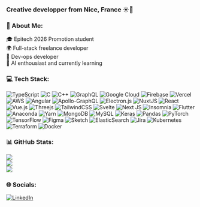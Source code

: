 ### Creative developper from Nice, France ☀️🥐
### 💫 About Me:
🎓 Epitech 2026 Promotion student<br>🌍 Full-stack freelance developer<br>🐳 Dev-ops developer<br>🤖 AI enthousiast and currently learning

### 💻 Tech Stack:
![TypeScript](https://img.shields.io/badge/typescript-%23007ACC.svg?style=flat-square&logo=typescript&logoColor=white) ![C](https://img.shields.io/badge/c-%2300599C.svg?style=flat-square&logo=c&logoColor=white) ![C++](https://img.shields.io/badge/c++-%2300599C.svg?style=flat-square&logo=c%2B%2B&logoColor=white) ![GraphQL](https://img.shields.io/badge/-GraphQL-E10098?style=flat-square&logo=graphql&logoColor=white) ![Google Cloud](https://img.shields.io/badge/Google%20Cloud-%234285F4.svg?style=flat-square&logo=google-cloud&logoColor=white) ![Firebase](https://img.shields.io/badge/firebase-%23039BE5.svg?style=flat-square&logo=firebase) ![Vercel](https://img.shields.io/badge/vercel-%23000000.svg?style=flat-square&logo=vercel&logoColor=white) ![AWS](https://img.shields.io/badge/AWS-%23FF9900.svg?style=flat-square&logo=amazon-aws&logoColor=white) ![Angular](https://img.shields.io/badge/angular-%23DD0031.svg?style=flat-square&logo=angular&logoColor=white) ![Apollo-GraphQL](https://img.shields.io/badge/-ApolloGraphQL-311C87?style=flat-square&logo=apollo-graphql) ![Electron.js](https://img.shields.io/badge/Electron-191970?style=flat-square&logo=Electron&logoColor=white) ![NuxtJS](https://img.shields.io/badge/Nuxt-black?style=flat-square&logo=nuxt.js&logoColor=white) ![React](https://img.shields.io/badge/react-%2320232a.svg?style=flat-square&logo=react&logoColor=%2361DAFB) ![Vue.js](https://img.shields.io/badge/vuejs-%2335495e.svg?style=flat-square&logo=vuedotjs&logoColor=%234FC08D) ![Threejs](https://img.shields.io/badge/threejs-black?style=flat-square&logo=three.js&logoColor=white) ![TailwindCSS](https://img.shields.io/badge/tailwindcss-%2338B2AC.svg?style=flat-square&logo=tailwind-css&logoColor=white) ![Svelte](https://img.shields.io/badge/svelte-%23f1413d.svg?style=flat-square&logo=svelte&logoColor=white) ![Next JS](https://img.shields.io/badge/Next-black?style=flat-square&logo=next.js&logoColor=white) ![Insomnia](https://img.shields.io/badge/Insomnia-black?style=flat-square&logo=insomnia&logoColor=5849BE) ![Flutter](https://img.shields.io/badge/Flutter-%2302569B.svg?style=flat-square&logo=Flutter&logoColor=white) ![Anaconda](https://img.shields.io/badge/Anaconda-%2344A833.svg?style=flat-square&logo=anaconda&logoColor=white) ![Yarn](https://img.shields.io/badge/yarn-%232C8EBB.svg?style=flat-square&logo=yarn&logoColor=white) ![MongoDB](https://img.shields.io/badge/MongoDB-%234ea94b.svg?style=flat-square&logo=mongodb&logoColor=white) ![MySQL](https://img.shields.io/badge/mysql-%2300f.svg?style=flat-square&logo=mysql&logoColor=white) ![Keras](https://img.shields.io/badge/Keras-%23D00000.svg?style=flat-square&logo=Keras&logoColor=white) ![Pandas](https://img.shields.io/badge/pandas-%23150458.svg?style=flat-square&logo=pandas&logoColor=white) ![PyTorch](https://img.shields.io/badge/PyTorch-%23EE4C2C.svg?style=flat-square&logo=PyTorch&logoColor=white) ![TensorFlow](https://img.shields.io/badge/TensorFlow-%23FF6F00.svg?style=flat-square&logo=TensorFlow&logoColor=white) ![Figma](https://img.shields.io/badge/figma-%23F24E1E.svg?style=flat-square&logo=figma&logoColor=white) ![Sketch](https://img.shields.io/badge/Sketch-FFB387?style=flat-square&logo=sketch&logoColor=black) ![ElasticSearch](https://img.shields.io/badge/-ElasticSearch-005571?style=flat-square&logo=elasticsearch) ![Jira](https://img.shields.io/badge/jira-%230A0FFF.svg?style=flat-square&logo=jira&logoColor=white) ![Kubernetes](https://img.shields.io/badge/kubernetes-%23326ce5.svg?style=flat-square&logo=kubernetes&logoColor=white) ![Terraform](https://img.shields.io/badge/terraform-%235835CC.svg?style=flat-square&logo=terraform&logoColor=white) ![Docker](https://img.shields.io/badge/docker-%230db7ed.svg?style=flat-square&logo=docker&logoColor=white)
### 📊 GitHub Stats:
![](https://github-readme-stats.vercel.app/api?username=Neeptossss&theme=dark&hide_border=false&include_all_commits=false&count_private=true)<br/>
![](https://github-readme-streak-stats.herokuapp.com/?user=Neeptossss&theme=dark&hide_border=false)<br/>
![](https://github-readme-stats.vercel.app/api/top-langs/?username=Neeptossss&theme=dark&hide_border=false&include_all_commits=false&count_private=true&layout=compact)

### 🌐 Socials:
[![LinkedIn](https://img.shields.io/badge/LinkedIn-%230077B5.svg?logo=linkedin&logoColor=white)](https://linkedin.com/in/ghubler) 
